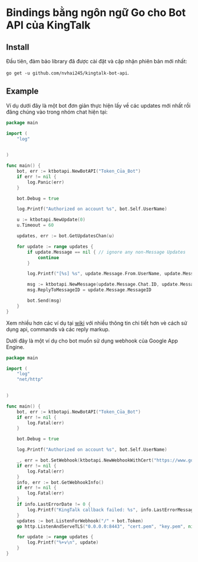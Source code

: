 # Bindings bằng ngôn ngữ Go cho Bot API của KingTalk


## Install

Đầu tiên, đảm bảo library đã được cài đặt và cập nhận phiên bản mới nhất:

`go get -u github.com/nvhai245/kingtalk-bot-api`.


## Example

Ví dụ dưới đây là một bot đơn giản thực hiện lấy về các updates mới nhất rồi đăng chúng vào trong nhóm chat hiện tại:

```go
package main

import (
	"log"

	
)

func main() {
	bot, err := ktbotapi.NewBotAPI("Token_Của_Bot")
	if err != nil {
		log.Panic(err)
	}

	bot.Debug = true

	log.Printf("Authorized on account %s", bot.Self.UserName)

	u := ktbotapi.NewUpdate(0)
	u.Timeout = 60

	updates, err := bot.GetUpdatesChan(u)

	for update := range updates {
		if update.Message == nil { // ignore any non-Message Updates
			continue
		}

		log.Printf("[%s] %s", update.Message.From.UserName, update.Message.Text)

		msg := ktbotapi.NewMessage(update.Message.Chat.ID, update.Message.Text)
		msg.ReplyToMessageID = update.Message.MessageID

		bot.Send(msg)
	}
}
```

Xem nhiều hơn các ví dụ tại [wiki](https://github.com/nvhai245/kingtalk-bot-api/wiki)
với nhiều thông tin chi tiết hơn vè cách sử dụng api, commands và các reply markup.

Dưới đây là một ví dụ cho bot muốn sử dụng webhook của Google App Engine.

```go
package main

import (
	"log"
	"net/http"

	
)

func main() {
	bot, err := ktbotapi.NewBotAPI("Token_Của_Bot")
	if err != nil {
		log.Fatal(err)
	}

	bot.Debug = true

	log.Printf("Authorized on account %s", bot.Self.UserName)

	_, err = bot.SetWebhook(ktbotapi.NewWebhookWithCert("https://www.google.com:8443/"+bot.Token, "cert.pem"))
	if err != nil {
		log.Fatal(err)
	}
	info, err := bot.GetWebhookInfo()
	if err != nil {
		log.Fatal(err)
	}
	if info.LastErrorDate != 0 {
		log.Printf("KingTalk callback failed: %s", info.LastErrorMessage)
	}
	updates := bot.ListenForWebhook("/" + bot.Token)
	go http.ListenAndServeTLS("0.0.0.0:8443", "cert.pem", "key.pem", nil)

	for update := range updates {
		log.Printf("%+v\n", update)
	}
}
```
